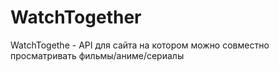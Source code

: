 # WatchTogether
WatchTogethe - API для сайта на котором можно совместно просматривать фильмы/аниме/сериалы
